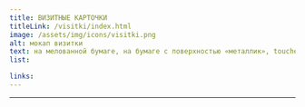 ```yaml
---
title: ВИЗИТНЫЕ КАРТОЧКИ
titleLink: /visitki/index.html
image: /assets/img/icons/visitki.png
alt: мокап визитки
text: на мелованной бумаге, на бумаге с поверхностью «металлик», touche cover
list:

links:
---
```


---
